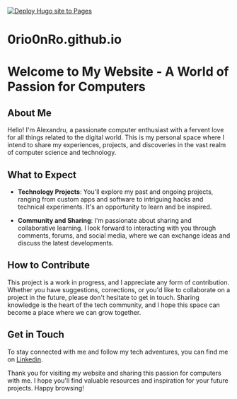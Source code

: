 [![Deploy Hugo site to Pages](https://github.com/0ri0nRo/0ri0nRo.github.io/actions/workflows/hugo.yml/badge.svg)](https://github.com/0ri0nRo/0ri0nRo.github.io/actions/workflows/hugo.yml)
# 0rio0nRo.github.io
# Welcome to My Website - A World of Passion for Computers

## About Me

Hello! I'm Alexandru, a passionate computer enthusiast with a fervent love for all things related to the digital world. This is my personal space where I intend to share my experiences, projects, and discoveries in the vast realm of computer science and technology.

## What to Expect

- **Technology Projects**: You'll explore my past and ongoing projects, ranging from custom apps and software to intriguing hacks and technical experiments. It's an opportunity to learn and be inspired.

- **Community and Sharing**: I'm passionate about sharing and collaborative learning. I look forward to interacting with you through comments, forums, and social media, where we can exchange ideas and discuss the latest developments.

## How to Contribute

This project is a work in progress, and I appreciate any form of contribution. Whether you have suggestions, corrections, or you'd like to collaborate on a project in the future, please don't hesitate to get in touch. Sharing knowledge is the heart of the tech community, and I hope this space can become a place where we can grow together.

## Get in Touch

To stay connected with me and follow my tech adventures, you can find me on [Linkedin](https://www.linkedin.com/in/alexandru-andrei-colacel).

Thank you for visiting my website and sharing this passion for computers with me. I hope you'll find valuable resources and inspiration for your future projects. Happy browsing!
